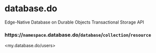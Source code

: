 # database.do
Edge-Native Database on Durable Objects Transactional Storage API

### https://`namespace`.database.do/`database`/`collection`/`resource`

<my.database.do/users>
